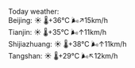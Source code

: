 Today weather:  
Beijing: ☀️   🌡️+36°C 🌬️↗15km/h  
Tianjin: ☀️   🌡️+35°C 🌬️↑11km/h  
Shijiazhuang: ☀️   🌡️+38°C 🌬️↑11km/h  
Tangshan: ☀️   🌡️+29°C 🌬️↖12km/h  
